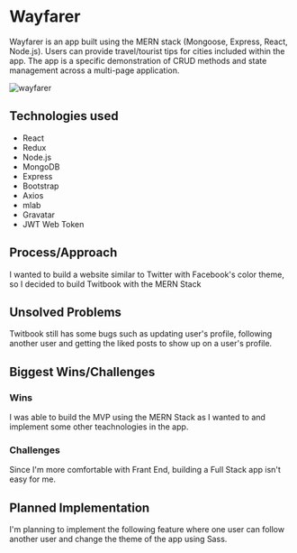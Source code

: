 <h1>Wayfarer</h1>
Wayfarer is an app built using the MERN stack (Mongoose, Express, React, Node.js). Users can provide travel/tourist tips for cities included within the app. The app is a specific demonstration of CRUD methods and state management across a multi-page application.

![wayfarer](https://media.git.generalassemb.ly/user/16317/files/7c382d00-01dc-11e9-8109-5d437c2c2d50)


<h2>Technologies used</h2>
<ul>
  <li>React</li>
  <li>Redux</li>
  <li>Node.js</li>
  <li>MongoDB</li>
  <li>Express</li>
  <li>Bootstrap</li>
  <li>Axios</li>
  <li>mlab</li>
  <li>Gravatar</li>
  <li>JWT Web Token</li>
</ul>
<h2>Process/Approach</h2>
I wanted to build a website similar to Twitter with Facebook's color theme, so I decided to build Twitbook with the MERN Stack

<h2>Unsolved Problems</h2>
Twitbook still has some bugs such as updating user's profile, following another user and getting the liked posts to show up on a user's profile.

<h2>Biggest Wins/Challenges</h2>
<h3>Wins</h3>
I was able to build the MVP using the MERN Stack as I wanted to and implement some other teachnologies in the app.
<h3>Challenges</h3>
Since I'm more comfortable with Frant End, building a Full Stack app isn't easy for me. 

<h2>Planned Implementation</h2>
I'm planning to implement the following feature where one user can follow another user and change the theme of the app using Sass.